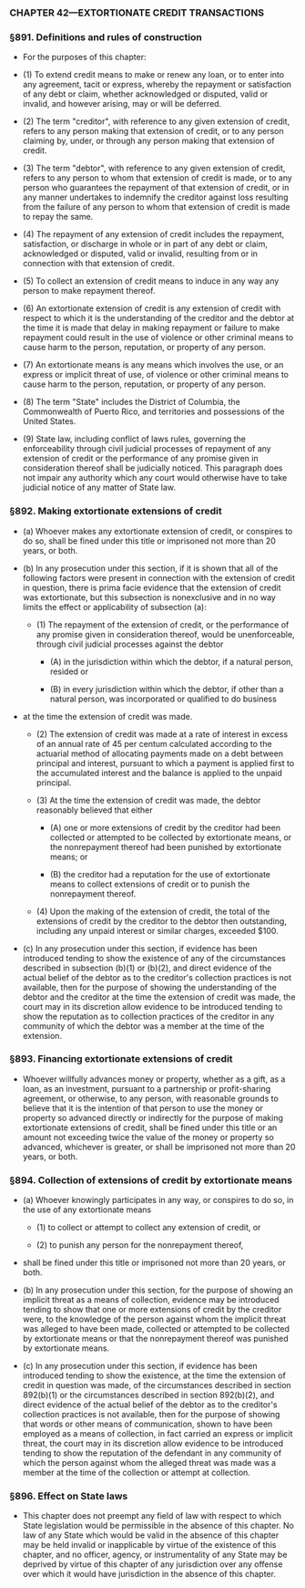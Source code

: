 ### **CHAPTER 42—EXTORTIONATE CREDIT TRANSACTIONS**

### §891. Definitions and rules of construction
* For the purposes of this chapter:

* (1) To extend credit means to make or renew any loan, or to enter into any agreement, tacit or express, whereby the repayment or satisfaction of any debt or claim, whether acknowledged or disputed, valid or invalid, and however arising, may or will be deferred.

* (2) The term "creditor", with reference to any given extension of credit, refers to any person making that extension of credit, or to any person claiming by, under, or through any person making that extension of credit.

* (3) The term "debtor", with reference to any given extension of credit, refers to any person to whom that extension of credit is made, or to any person who guarantees the repayment of that extension of credit, or in any manner undertakes to indemnify the creditor against loss resulting from the failure of any person to whom that extension of credit is made to repay the same.

* (4) The repayment of any extension of credit includes the repayment, satisfaction, or discharge in whole or in part of any debt or claim, acknowledged or disputed, valid or invalid, resulting from or in connection with that extension of credit.

* (5) To collect an extension of credit means to induce in any way any person to make repayment thereof.

* (6) An extortionate extension of credit is any extension of credit with respect to which it is the understanding of the creditor and the debtor at the time it is made that delay in making repayment or failure to make repayment could result in the use of violence or other criminal means to cause harm to the person, reputation, or property of any person.

* (7) An extortionate means is any means which involves the use, or an express or implicit threat of use, of violence or other criminal means to cause harm to the person, reputation, or property of any person.

* (8) The term "State" includes the District of Columbia, the Commonwealth of Puerto Rico, and territories and possessions of the United States.

* (9) State law, including conflict of laws rules, governing the enforceability through civil judicial processes of repayment of any extension of credit or the performance of any promise given in consideration thereof shall be judicially noticed. This paragraph does not impair any authority which any court would otherwise have to take judicial notice of any matter of State law.

### §892. Making extortionate extensions of credit
* (a) Whoever makes any extortionate extension of credit, or conspires to do so, shall be fined under this title or imprisoned not more than 20 years, or both.

* (b) In any prosecution under this section, if it is shown that all of the following factors were present in connection with the extension of credit in question, there is prima facie evidence that the extension of credit was extortionate, but this subsection is nonexclusive and in no way limits the effect or applicability of subsection (a):

  * (1) The repayment of the extension of credit, or the performance of any promise given in consideration thereof, would be unenforceable, through civil judicial processes against the debtor

    * (A) in the jurisdiction within which the debtor, if a natural person, resided or

    * (B) in every jurisdiction within which the debtor, if other than a natural person, was incorporated or qualified to do business


* at the time the extension of credit was made.

  * (2) The extension of credit was made at a rate of interest in excess of an annual rate of 45 per centum calculated according to the actuarial method of allocating payments made on a debt between principal and interest, pursuant to which a payment is applied first to the accumulated interest and the balance is applied to the unpaid principal.

  * (3) At the time the extension of credit was made, the debtor reasonably believed that either

    * (A) one or more extensions of credit by the creditor had been collected or attempted to be collected by extortionate means, or the nonrepayment thereof had been punished by extortionate means; or

    * (B) the creditor had a reputation for the use of extortionate means to collect extensions of credit or to punish the nonrepayment thereof.


  * (4) Upon the making of the extension of credit, the total of the extensions of credit by the creditor to the debtor then outstanding, including any unpaid interest or similar charges, exceeded $100.


* (c) In any prosecution under this section, if evidence has been introduced tending to show the existence of any of the circumstances described in subsection (b)(1) or (b)(2), and direct evidence of the actual belief of the debtor as to the creditor's collection practices is not available, then for the purpose of showing the understanding of the debtor and the creditor at the time the extension of credit was made, the court may in its discretion allow evidence to be introduced tending to show the reputation as to collection practices of the creditor in any community of which the debtor was a member at the time of the extension.

### §893. Financing extortionate extensions of credit
* Whoever willfully advances money or property, whether as a gift, as a loan, as an investment, pursuant to a partnership or profit-sharing agreement, or otherwise, to any person, with reasonable grounds to believe that it is the intention of that person to use the money or property so advanced directly or indirectly for the purpose of making extortionate extensions of credit, shall be fined under this title or an amount not exceeding twice the value of the money or property so advanced, whichever is greater, or shall be imprisoned not more than 20 years, or both.

### §894. Collection of extensions of credit by extortionate means
* (a) Whoever knowingly participates in any way, or conspires to do so, in the use of any extortionate means

  * (1) to collect or attempt to collect any extension of credit, or

  * (2) to punish any person for the nonrepayment thereof,


* shall be fined under this title or imprisoned not more than 20 years, or both.

* (b) In any prosecution under this section, for the purpose of showing an implicit threat as a means of collection, evidence may be introduced tending to show that one or more extensions of credit by the creditor were, to the knowledge of the person against whom the implicit threat was alleged to have been made, collected or attempted to be collected by extortionate means or that the nonrepayment thereof was punished by extortionate means.

* (c) In any prosecution under this section, if evidence has been introduced tending to show the existence, at the time the extension of credit in question was made, of the circumstances described in section 892(b)(1) or the circumstances described in section 892(b)(2), and direct evidence of the actual belief of the debtor as to the creditor's collection practices is not available, then for the purpose of showing that words or other means of communication, shown to have been employed as a means of collection, in fact carried an express or implicit threat, the court may in its discretion allow evidence to be introduced tending to show the reputation of the defendant in any community of which the person against whom the alleged threat was made was a member at the time of the collection or attempt at collection.

### §896. Effect on State laws
* This chapter does not preempt any field of law with respect to which State legislation would be permissible in the absence of this chapter. No law of any State which would be valid in the absence of this chapter may be held invalid or inapplicable by virtue of the existence of this chapter, and no officer, agency, or instrumentality of any State may be deprived by virtue of this chapter of any jurisdiction over any offense over which it would have jurisdiction in the absence of this chapter.